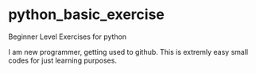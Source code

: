 # python_basic_exercise
Beginner Level Exercises for python 

I am new programmer, getting used to github. 
This is extremly easy small codes for just learning purposes.
